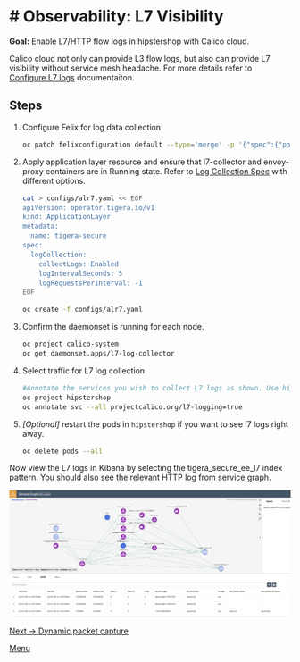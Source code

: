 # # Observability: L7 Visibility 

**Goal:** Enable L7/HTTP flow logs in hipstershop with Calico cloud.

Calico cloud not only can provide L3 flow logs, but also can provide L7 visibility without service mesh headache. 
For more details refer to [Configure L7 logs](https://docs.tigera.io/v3.11/visibility/elastic/l7/configure) documentaiton.

## Steps

1. Configure Felix for log data collection 

    ```bash
    oc patch felixconfiguration default --type='merge' -p '{"spec":{"policySyncPathPrefix":"/var/run/nodeagent"}}'
    ```

2. Apply application layer resource and ensure that l7-collector and envoy-proxy containers are in Running state. Refer to [Log Collection Spec](https://docs.tigera.io/v3.11/reference/installation/api#operator.tigera.io/v1.ApplicationLayer) with different options. 

   ```bash
   cat > configs/alr7.yaml << EOF
   apiVersion: operator.tigera.io/v1
   kind: ApplicationLayer
   metadata:
     name: tigera-secure
   spec:
     logCollection:
       collectLogs: Enabled
       logIntervalSeconds: 5
       logRequestsPerInterval: -1
   EOF
   ```

   ```bash
   oc create -f configs/alr7.yaml
   ```

3. Confirm the daemonset is running for each node.

   ```bash
   oc project calico-system
   oc get daemonset.apps/l7-log-collector 
   ``` 

4. Select traffic for L7 log collection

   ```bash
   #Annotate the services you wish to collect L7 logs as shown. Use hipstershop as example
   oc project hipstershop
   oc annotate svc --all projectcalico.org/l7-logging=true
   ```
   
5. *[Optional]* restart the pods in `hipstershop` if you want to see l7 logs right away.    

   ```bash
   oc delete pods --all
   ``` 

  Now view the L7 logs in Kibana by selecting the tigera_secure_ee_l7 index pattern. You should also see the relevant HTTP log from service graph.    

   ![service graph HTTP log](../img/service-graph-l7.png)
   

[Next -> Dynamic packet capture](../modules/dynamic-packet-capture.md) 

[Menu](../README.md)

